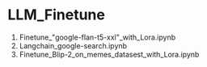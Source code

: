 # LLM_Finetune

1. Finetune_"google-flan-t5-xxl"_with_Lora.ipynb
2. Langchain_google-search.ipynb
3. Finetune_Blip-2_on_memes_datasest_with_Lora.ipynb
